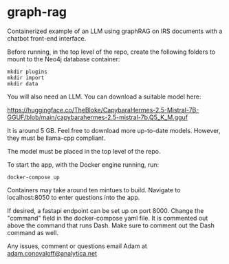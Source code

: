 # graph-rag
Containerized example of an LLM using graphRAG on IRS documents with a 
chatbot front-end interface. 

Before running, in the top level of the repo, create the following folders 
to mount to the Neo4j database container:

```
mkdir plugins
mkdir import
mkdir data
```
You will also need an LLM. You can download a suitable model here:

https://huggingface.co/TheBloke/CapybaraHermes-2.5-Mistral-7B-GGUF/blob/main/capybarahermes-2.5-mistral-7b.Q5_K_M.gguf

It is around 5 GB. Feel free to download more up-to-date models. However,
they must be llama-cpp compliant. 

The model must be placed in the top level of the repo.

To start the app, with the Docker engine running, run:
```
docker-compose up
```

Containers may take around ten mintues to build. Navigate to localhost:8050 to 
enter questions into the app. 

If desired, a fastapi endpoint can be set up on port 8000. Change the "command" 
field in the docker-compose yaml file. It is commented out above the command
that runs Dash. Make sure to comment out the Dash command as well.

Any issues, comment or questions email Adam at adam.conovaloff@analytica.net

